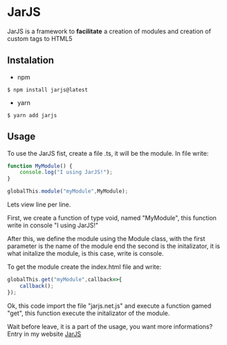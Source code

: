 # JarJS
JarJS is a framework to **facilitate** a creation of modules and creation of custom tags to HTML5

## Instalation

* npm
```console
$ npm install jarjs@latest
```
* yarn
```console
$ yarn add jarjs
```
## Usage

To use the JarJS fist, create a file .ts, it will be the module. In file write:
```js
function MyModule() {
    console.log("I using JarJS!");
}

globalThis.module("myModule",MyModule);
```
Lets view line per line.

First, we create a function of type void, named "MyModule", this function write in console "I using JarJS!"

After this, we define the module using the Module class, with the first parameter is the name of the module end the second is the initalizator, it is what initalize the module, is this case, write is console.

To get the module create the index.html file and write:
```js
globalThis.get("myModule",callback=>{
    callback();
});
```
Ok, this code import the file "jarjs.net.js" and execute a function gamed "get", this function execute the initalizator of the module.

Wait before leave, it is a part of the usage, you want more informations? Entry in my website [JarJS](https://docs.jarjs.com/?page=GetStart)
